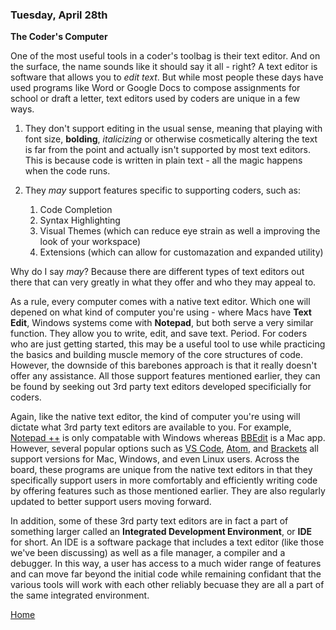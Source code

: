### Tuesday, April 28th   

**The Coder's Computer**

One of the most useful tools in a coder's toolbag is their text editor.  And on the surface, the name sounds like it should say it all - right?  A text editor is software that allows you to *edit text*.  But while most people these days have used programs like Word or Google Docs to compose assignments for school or draft a letter, text editors used by coders are unique in a few ways.

1. They don't support editing in the usual sense, meaning that playing with font size, **bolding**, *italicizing* or otherwise cosmetically altering the text is far from the point and actually isn't supported by most text editors.  This is because code is written in plain text - all the magic happens when the code runs.

1. They *may* support features specific to supporting coders, such as:
    1. Code Completion
    1. Syntax Highlighting
    1. Visual Themes (which can reduce eye strain as well a improving the look of your workspace)
    1. Extensions (which can allow for customazation and expanded utility)

Why do I say *may*?  Because there are different types of text editors out there that can very greatly in what they offer and who they may appeal to.

As a rule, every computer comes with a native text editor.  Which one will depened on what kind of computer you're using - where Macs have **Text Edit**, Windows systems come with **Notepad**, but both serve a very similar function.  They allow you to write, edit, and save text.  Period.  For coders who are just getting started, this may be a useful tool to use while practicing the basics and building muscle memory of the core structures of code.  However, the downside of this barebones approach is that it really doesn't offer any assistance.  All those support features mentioned earlier, they can be found by seeking out 3rd party text editors developed specificially for coders.

Again, like the native text editor, the kind of computer you're using will dictate what 3rd party text editors are available to you. For example, [Notepad ++](https://notepad-plus-plus.org/) is only compatable with Windows whereas [BBEdit](https://www.barebones.com/products/bbedit/) is a Mac app.  However, several popular options such as [VS Code](https://code.visualstudio.com/), [Atom](https://atom.io/), and [Brackets](http://brackets.io/) all support versions for Mac, Windows, and even Linux users.  Across the board, these programs are unique from the native text editors in that they specifically support users in more comfortably and efficiently writing code by offering features such as those mentioned earlier.  They are also regularly updated to better support users moving forward.

In addition, some of these 3rd party text editors are in fact a part of something larger called an **Integrated Development Environment**, or **IDE** for short.  An IDE is a software package that includes a text editor (like those we've been discussing) as well as a file manager, a compiler and a debugger.  In this way, a user has access to a much wider range of features and can move far beyond the initial code while remaining confidant that the various tools will work with each other reliably becuase they are all a part of the same integrated environment.

[Home](https://jchinzi.github.io/learning-journal/)
